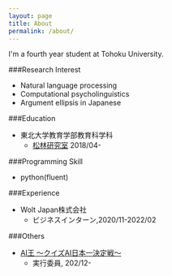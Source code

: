 ```yaml
---
layout: page
title: About
permalink: /about/
---
```

I'm a fourth year student at Tohoku University.

###Research Interest
- Natural language processing
- Computational psycholinguistics
- Argument ellipsis in Japanese

###Education
- 東北大学教育学部教育科学科
    - [松林研究室](https://www.edunlp.sed.tohoku.ac.jp/) 2018/04-


###Programming Skill
- python(fluent)

###Experience
- Wolt Japan株式会社
    - ビジネスインターン,2020/11-2022/02
    
###Others
- [AI王 〜クイズAI日本一決定戦〜](https://sites.google.com/view/project-aio/) 
    - 実行委員, 202/12-





